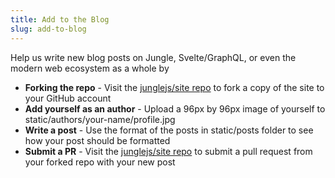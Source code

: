 ```yaml
---
title: Add to the Blog
slug: add-to-blog
---
```


Help us write new blog posts on Jungle, Svelte/GraphQL, or even the modern web ecosystem as a whole by
<ul>
<li><b>Forking the repo</b> - Visit the <a href="https://github.com/junglejs/site">junglejs/site repo</a> to fork a copy of the site to your GitHub account</li>
<li><b>Add yourself as an author</b> - Upload a 96px by 96px image of yourself to static/authors/your-name/profile.jpg</li>
<li><b>Write a post</b> - Use the format of the posts in static/posts folder to see how your post should be formatted</li>
<li><b>Submit a PR</b> - Visit the <a href="https://github.com/junglejs/site">junglejs/site repo</a> to submit a pull request from your forked repo with your new post</li>
</ul>